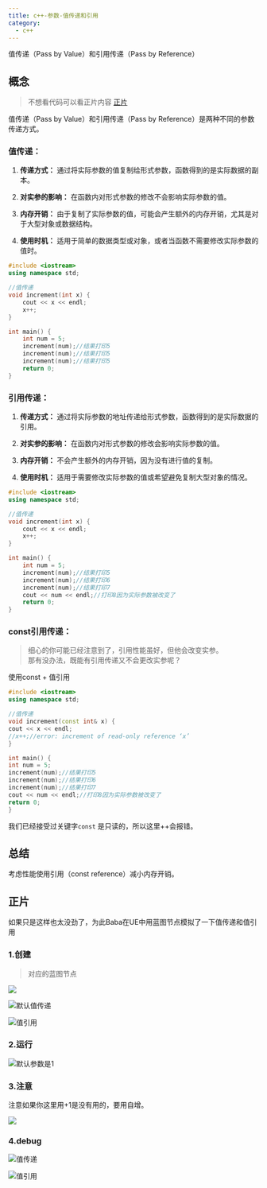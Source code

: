 ```yaml
---
title: c++-参数-值传递和引用
category:
  - c++
---
```


<ChatMessage avatar="../../../assets/emoji/blzt.png" :avatarWidth="40">
值传递（Pass by Value）和引用传递（Pass by Reference）
</ChatMessage>

## 概念

>不想看代码可以看正片内容 [正片](#正片)

值传递（Pass by Value）和引用传递（Pass by Reference）是两种不同的参数传递方式。

### 值传递：

1. **传递方式：** 通过将实际参数的值复制给形式参数，函数得到的是实际数据的副本。

2. **对实参的影响：** 在函数内对形式参数的修改不会影响实际参数的值。

3. **内存开销：** 由于复制了实际参数的值，可能会产生额外的内存开销，尤其是对于大型对象或数据结构。

4. **使用时机：** 适用于简单的数据类型或对象，或者当函数不需要修改实际参数的值时。

```cpp
#include <iostream>
using namespace std;

//值传递
void increment(int x) {
	cout << x << endl;
    x++;
}

int main() {
    int num = 5;
    increment(num);//结果打印5
    increment(num);//结果打印5
    increment(num);//结果打印5
    return 0;
}
```

### 引用传递：

1. **传递方式：** 通过将实际参数的地址传递给形式参数，函数得到的是实际数据的引用。

2. **对实参的影响：** 在函数内对形式参数的修改会影响实际参数的值。

3. **内存开销：** 不会产生额外的内存开销，因为没有进行值的复制。

4. **使用时机：** 适用于需要修改实际参数的值或希望避免复制大型对象的情况。

```cpp
#include <iostream>
using namespace std;

//值传递
void increment(int x) {
	cout << x << endl;
    x++;
}

int main() {
    int num = 5;
    increment(num);//结果打印5
    increment(num);//结果打印6
    increment(num);//结果打印7
    cout << num << endl;//打印8因为实际参数被改变了
    return 0;
}
```

### const引用传递：

>细心的你可能已经注意到了，引用性能虽好，但他会改变实参。<br>
那有没办法，既能有引用传递又不会更改实参呢？

<ChatMessage avatar="../../../assets/emoji/dsyj.png" :avatarWidth="40">
使用const + 值引用
</ChatMessage>

```cpp
#include <iostream>
using namespace std;

//值传递
void increment(const int& x) {
cout << x << endl;
//x++;//error: increment of read-only reference ‘x’
}

int main() {
int num = 5;
increment(num);//结果打印5
increment(num);//结果打印6
increment(num);//结果打印7
cout << num << endl;//打印8因为实际参数被改变了
return 0;
}
```

我们已经接受过关键字`const` 是只读的，所以这里++会报错。

## 总结
考虑性能使用引用（const reference）减小内存开销。

## 正片

<ChatMessage avatar="../../../assets/emoji/bqb (6).png" :avatarWidth="40" alignLeft>
如果只是这样也太没劲了，为此Baba在UE中用蓝图节点模拟了一下值传递和值引用
</ChatMessage>

### 1.创建

>对应的蓝图节点

![](..%2Fassets%2Freferenceorvalue.png)

![默认值传递](..%2Fassets%2Fvalueblueprint.png)

![值引用](..%2Fassets%2Freferenceblueprint.png)

### 2.运行

![默认参数是1](..%2Fassets%2Frunreference.gif)

### 3.注意

<ChatMessage avatar="../../../assets/emoji/bqb (2).png" :avatarWidth="40" alignLeft>
注意如果你这里用+1是没有用的，要用自增。
</ChatMessage>

![](..%2Fassets%2Freferenceerrorcpp.png)

### 4.debug

![值传递](..%2Fassets%2Frunvaluegif.gif)

![值引用](..%2Fassets%2Frunreferencegif.gif)
